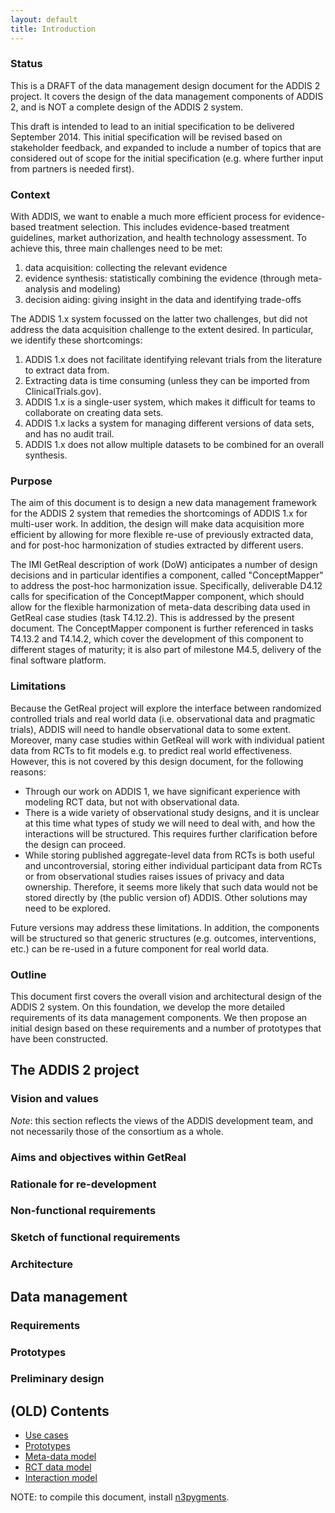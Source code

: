 ```yaml
---
layout: default
title: Introduction 
---
```


### Status ###

This is a DRAFT of the data management design document for the ADDIS 2 project.
It covers the design of the data management components of ADDIS 2, and is NOT a complete design of the ADDIS 2 system.

This draft is intended to lead to an initial specification to be delivered September 2014.
This initial specification will be revised based on stakeholder feedback, and expanded to include a number of topics that are considered out of scope for the initial specification (e.g. where further input from partners is needed first).

### Context ###

With ADDIS, we want to enable a much more efficient process for evidence-based treatment selection.
This includes evidence-based treatment guidelines, market authorization, and health technology assessment.
To achieve this, three main challenges need to be met:

  1. data acquisition: collecting the relevant evidence
  2. evidence synthesis: statistically combining the evidence (through meta-analysis and modeling)
  3. decision aiding: giving insight in the data and identifying trade-offs

The ADDIS 1.x system focussed on the latter two challenges, but did not address the data acquisition challenge to the extent desired.
In particular, we identify these shortcomings:

  1. ADDIS 1.x does not facilitate identifying relevant trials from the literature to extract data from.
  2. Extracting data is time consuming (unless they can be imported from ClinicalTrials.gov).
  3. ADDIS 1.x is a single-user system, which makes it difficult for teams to collaborate on creating data sets.
  4. ADDIS 1.x lacks a system for managing different versions of data sets, and has no audit trail.
  5. ADDIS 1.x does not allow multiple datasets to be combined for an overall synthesis.


### Purpose ###

The aim of this document is to design a new data management framework for the ADDIS 2 system that remedies the shortcomings of ADDIS 1.x for multi-user work.
In addition, the design will make data acquisition more efficient by allowing for more flexible re-use of previously extracted data, and for post-hoc harmonization of studies extracted by different users.

The IMI GetReal description of work (DoW) anticipates a number of design decisions and in particular identifies a component, called "ConceptMapper" to address the post-hoc harmonization issue.
Specifically, deliverable D4.12 calls for specification of the ConceptMapper component, which should allow for the flexible harmonization of meta-data describing data used in GetReal case studies (task T4.12.2).
This is addressed by the present document.
The ConceptMapper component is further referenced in tasks T4.13.2 and T4.14.2, which cover the development of this component to different stages of maturity; it is also part of milestone M4.5, delivery of the final software platform.

### Limitations ###

Because the GetReal project will explore the interface between randomized controlled trials and real world data (i.e. observational data and pragmatic trials), ADDIS will need to handle observational data to some extent.
Moreover, many case studies within GetReal will work with individual patient data from RCTs to fit models e.g. to predict real world effectiveness.
However, this is not covered by this design document, for the following reasons:

 - Through our work on ADDIS 1, we have significant experience with modeling RCT data, but not with observational data.
 - There is a wide variety of observational study designs, and it is unclear at this time what types of study we will need to deal with, and how the interactions will be structured. This requires further clarification before the design can proceed.
 - While storing published aggregate-level data from RCTs is both useful and uncontroversial, storing either individual participant data from RCTs or from observational studies raises issues of privacy and data ownership.
   Therefore, it seems more likely that such data would not be stored directly by (the public version of) ADDIS.
   Other solutions may need to be explored.

Future versions may address these limitations.
In addition, the components will be structured so that generic structures (e.g. outcomes, interventions, etc.) can be re-used in a future component for real world data.

### Outline ###

This document first covers the overall vision and architectural design of the ADDIS 2 system.
On this foundation, we develop the more detailed requirements of its data management components.
We then propose an initial design based on these requirements and a number of prototypes that have been constructed.

## The ADDIS 2 project ##

### Vision and values ###

*Note*: this section reflects the views of the ADDIS development team, and not necessarily those of the consortium as a whole.

### Aims and objectives within GetReal ###

### Rationale for re-development ###

### Non-functional requirements ###

### Sketch of functional requirements ###

### Architecture ###

## Data management ##

### Requirements ###

### Prototypes ###

### Preliminary design ###

## (OLD) Contents ##

- [Use cases](usecases.html)
- [Prototypes](prototypes.html)
- [Meta-data model](metadata.html)
- [RCT data model](rct.html)
- [Interaction model](interaction.html)

NOTE: to compile this document, install [n3pygments](https://github.com/gertvv/n3pygments).
